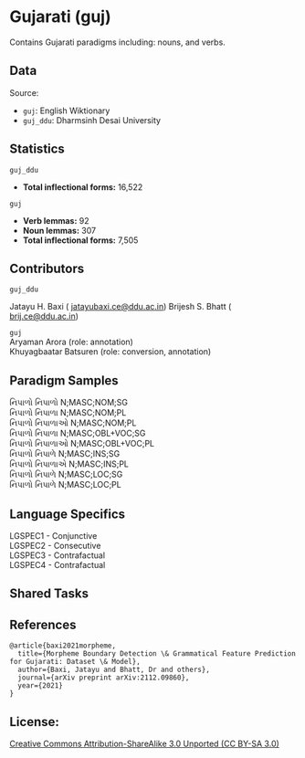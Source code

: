 # Gujarati (guj)

Contains Gujarati paradigms including: nouns, and verbs.


## Data

Source:
- `guj`: English Wiktionary <br/>
- `guj_ddu`: Dharmsinh Desai University

## Statistics

`guj_ddu` <br/>
- **Total inflectional forms:** 16,522

`guj` <br/>
- **Verb lemmas:** 92
- **Noun lemmas:** 307
- **Total inflectional forms:** 7,505

## Contributors

`guj_ddu` <br/>

Jatayu H. Baxi ( jatayubaxi.ce@ddu.ac.in)
Brijesh S. Bhatt ( brij.ce@ddu.ac.in)

`guj` <br/>
Aryaman Arora (role: annotation) <br/>
Khuyagbaatar Batsuren (role: conversion, annotation)  


## Paradigm Samples
નિપાળો	નિપાળો	N;MASC;NOM;SG <br />
નિપાળો	નિપાળા	N;MASC;NOM;PL <br />
નિપાળો	નિપાળાઓ	N;MASC;NOM;PL <br />
નિપાળો	નિપાળા	N;MASC;OBL+VOC;SG <br />
નિપાળો	નિપાળાઓ	N;MASC;OBL+VOC;PL <br />
નિપાળો	નિપાળે	N;MASC;INS;SG <br />
નિપાળો	નિપાળાએ	N;MASC;INS;PL <br />
નિપાળો	નિપાળે	N;MASC;LOC;SG <br />
નિપાળો	નિપાળે	N;MASC;LOC;PL <br />

## Language Specifics
LGSPEC1 - Conjunctive <br />
LGSPEC2 - Consecutive <br />
LGSPEC3 - Contrafactual <br />
LGSPEC4 - Contrafactual <br />

## Shared Tasks


## References
```
@article{baxi2021morpheme,
  title={Morpheme Boundary Detection \& Grammatical Feature Prediction for Gujarati: Dataset \& Model},
  author={Baxi, Jatayu and Bhatt, Dr and others},
  journal={arXiv preprint arXiv:2112.09860},
  year={2021}
}

```

## License: 
 [Creative Commons Attribution-ShareAlike 3.0 Unported (CC BY-SA 3.0)](https://creativecommons.org/licenses/by-sa/3.0/)

